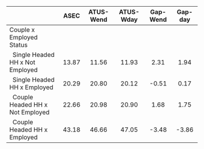 
|                      |         ASEC |    ATUS-Wend |    ATUS-Wday |     Gap-Wend |      Gap-day |
| -------------------- | :----------: | :----------: | :----------: | :----------: | :----------: |
| Couple x Employed Status |              |              |              |              |              |
| &nbsp;&nbsp;Single Headed HH x Not Employed |        13.87 |        11.56 |        11.93 |         2.31 |         1.94 |
| &nbsp;&nbsp;Single Headed HH x Employed |        20.29 |        20.80 |        20.12 |        -0.51 |         0.17 |
| &nbsp;&nbsp;Couple Headed HH x Not Employed |        22.66 |        20.98 |        20.90 |         1.68 |         1.75 |
| &nbsp;&nbsp;Couple Headed HH x Employed |        43.18 |        46.66 |        47.05 |        -3.48 |        -3.86 |

